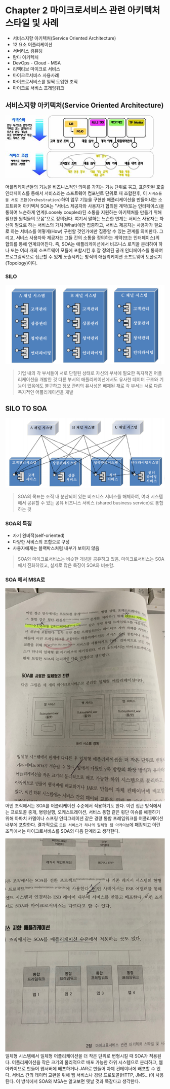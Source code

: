 # Chapter 2 마이크로서비스 관련 아키텍처 스타일 및 사례

- 서비스지향 아키텍처(Service Oriented Architecture)
- 12 요소 어플리케이션
- 서버리스 컴퓨팅
- 람다 아키텍처
- DevOps - Cloud - MSA
- 리액티브 마이크로 서비스
- 마이크로서비스 사용사례
- 마이크로서비스를 일찍 도입한 조직
- 마이크로 서비스 프레임워크

## 서비스지향 아키텍처(Service Oriented Architecture)
![soa_img](/img/c02-soa.jpg)

어플리케이션들의 기능을 비즈니스적인 의미를 가지는 기능 단위로 묶고, 표준화된 호출 인터페이스를 통해서 서비스라는 소프트웨어 컴포넌트 단위로 재 조합한후, 이 `서비스들을 서로 조합(Orchestration)`하여 업무 기능을 구현한 애플리케이션을 만들어내는 소프트웨어 아키텍쳐
SOA는 "서비스 제공자와 사용자가 합의된 계약(또는 인터페이스)을 통하여 느슨하게 연계(Loosely coupled)된 소통을 지원하는 아키텍처를 만들기 위해 필요한 원칙들의 모음"으로 정의된다.
여기서 말하는 느슨한 연계는 서비스 사용자는 자신이 필요로 하는 서비스의 가치(What)에만 집중하고, 서비스 제공자는 사용자가 필요로 하는 서비스를 어떻게(How) 구현할 것인가에만 집중할 수 있는 관계를 의미한다. 그리고, 서비스 사용자와 제공자는 그들 간의 소통을 정의하는 계약(또는 인터페이스)의 합의를 통해 연계되어진다.
즉, SOA는 애플리케이션에서 비즈니스 로직을 분리하여 하나 또는 여러 개의 소프트웨어 모듈에 포함시킨 후 잘 정의된 공개 인터페이스를 통하여 프로그램적으로 접근할 수 있게 노출시키는 방식의 애플리케이션 소프트웨어 토폴로지(Topology)이다.

### SILO
![soa_img](/img/c02-soa-silo.png)
> 기업 내의 각 부서들이 서로 단절된 상태로 자신의 부서에 필요한 독자적인 어플리케이션을 개발한 것
> 다른 부서의 애플리케이션에서도 유사한 데이터 구조와 기능이 있음에도 불구하고 정보 관리의 유사성은 배제된 채로 각 부서는 서로 다른 독자적인 어플리케이션을 개발
## SILO TO SOA
![soa_img](/img/c02-soa-silo-to-soa.png)
> SOA의 목표는 조직 내 분산되어 있는 비즈니스 서비스를 해체하여, 여러 시스템에서 공유할 수 있는 공유 비즈니스 서비스 (shared business service)로 통합하는 것



### SOA의 특징
- 자기 완비적(self-oriented)
- 다양한 서비스의 조합으로 구성
- 사용자에게는 블랙박스처럼 내부가 보이지 않음

> SOA와 마이크로서비스는 비슷한 개념을 공유하고 있음.
> 마이크로서비스는 SOA에서 진화하였고, 실제로 많은 특징이 SOA와 비슷함.

### SOA 에서 MSA로
![soa2msa1](/img/co2-soa2msa1.jpg)
어떤 조직에서는 SOA를 어플리케이션 수준에서 적용하기도 한다.
이런 접근 방식에서는 프로토콜 중개, 병령실행, 오케스트레이션, 서비스 통합 같은 횡단 이슈를 해결하기 위해 아파치 카멜이나 스프링 인티그레이션 같은 경량 통합 프레임워크를 어플리케이션 내부에 포함한다. 결과적으로 `모든 서비스가 하나의 일체형 웹 아카이브`에 패킹되고 이런 조직에서는 마이크로서비스를 SOA의 다음 단계라고 생각한다.

![soa2msa2](/img/co2-soa2msa2.jpg)
일체형 시스템에서 일체형 어플리케이션을 더 작은 단위로 변형시킬 때 SOA가 적용된다. 어플리케이션을 작은 크기의 물리적으로 배포 가능한 하위 시스템으로 분리하고, 웹 아카이브로 만들어 웹서버에 배포하거나 JAR로 만들어 자체 컨테이너에 배포할 수 있다. 서비스 간의 데이터 교환을 위해 웹 서비스나 경량 프로토콜(HTTP, JMS...)이 사용된다. 이 방식에서 SOA와 MSA는 알고보면 옛날 것과 똑같다고 생각한다.
